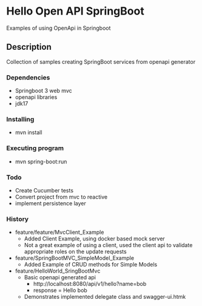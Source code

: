 # Hello Open API SpringBoot 

Examples of using OpenApi in Springboot

## Description
Collection of samples creating SpringBoot services from openapi generator

### Dependencies
* Springboot 3 web mvc
* openapi libraries
* jdk17

### Installing
* mvn install

### Executing program
* mvn spring-boot:run

### Todo
* Create Cucumber tests
* Convert project from mvc to reactive
* implement persistence layer

### History
* feature/feature/MvcClient_Example
  * Added Client Example, using docker based mock server
  * Not a great example of using a client, used the client api to validate appropriate roles on the update requests
* feature/SpringBootMVC_SimpleModel_Example
  * Added Example of CRUD methods for Simple Models
* feature/HelloWorld_SringBootMvc
  * Basic openapi generated api
    * http://localhost:8080/api/v1/hello?name=bob
    * response = Hello bob
  * Demonstrates implemented delegate class and swagger-ui.htmk
